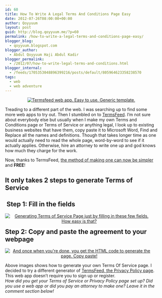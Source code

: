 ```yaml
---
id: 60
title: How To Write A Legal Terms And Conditions Page Easy
date: 2012-07-26T08:00:00+00:00
author: Qoyyuum
layout: post
guid: http://blog.qoyyuum.me/?p=60
permalink: /how-to-write-a-legal-terms-and-conditions-page-easy/
blogger_blog:
  - qoyyuum.blogspot.com
blogger_author:
  - Abdul Qoyyuum Haji Abdul Kadir
blogger_permalink:
  - /2012/07/how-to-write-legal-terms-and-conditions.html
blogger_internal:
  - /feeds/1705353048896399216/posts/default/805964623358238570
tags:
  - web
  - web adventure
---
```

<div style="clear: both; text-align: center;">
  <a href="http://i2.wp.com/blog.qoyyuum.me/wp-content/uploads/2012/07/TermFeed.png" style="margin-left: 1em; margin-right: 1em;"><img alt="Termsfeed web app. Easy to use. Generic template." border="0" src="http://i2.wp.com/blog.qoyyuum.me/wp-content/uploads/2012/07/TermFeed.png?resize=640%2C528" title="" data-recalc-dims="1" /></a>
</div>

Treading to a different part of the web. I was searching up to find some more web apps to try out. Then I stumbled on to [TermsFeed](http://termsfeed.com/). I&#8217;m not sure about everybody else but usually when I make my own Terms and Conditions page or Terms of Service or anything legal, I look up to existing business websites that have them, copy paste it to Microsoft Word, Find and Replace all the names and definitions. Though that takes longer time as one would actually need to read the whole page, word-by-word to see if it actually applies. Otherwise, hire an&nbsp;attorney&nbsp;to write one up and god knows how much they charge for the work.

Now, thanks to TermsFeed, [the method of making one can now be simpler](http://termsfeed.com/how-it-works) and **FREE**!

## It only takes 2 steps to generate Terms of Service

<div style="clear: both; text-align: center;">
</div>

## &nbsp;<span style="background-color: white;">Step 1: Fill in the fields</span>

<div style="clear: both; text-align: center;">
  <a href="http://i1.wp.com/blog.qoyyuum.me/wp-content/uploads/2012/07/termssetup.png" style="clear: left; float: left; margin-bottom: 1em; margin-right: 1em;"><img alt="Generating Terms of Service Page just by filling in these few fields. How easy is that?" border="0" src="http://i1.wp.com/blog.qoyyuum.me/wp-content/uploads/2012/07/termssetup.png?resize=640%2C566" title="" data-recalc-dims="1" /></a>
</div>

<h2 style="text-align: left;">
  <span style="background-color: white;">Step 2: Copy and paste the agreement to your webpage</span>
</h2>

<div style="clear: both; text-align: center;">
  <a href="http://i1.wp.com/blog.qoyyuum.me/wp-content/uploads/2012/07/termscode.png" style="clear: left; float: left; margin-bottom: 1em; margin-right: 1em;"><img alt="And once when you're done, you get the HTML code to generate the page. Copy paste!" border="0" src="http://i1.wp.com/blog.qoyyuum.me/wp-content/uploads/2012/07/termscode.png?resize=640%2C380" title="" data-recalc-dims="1" /></a>
</div>

<div style="clear: both; text-align: left;">
  Above images shows how to generate your own Terms Of Service page. I decided to try a different generator of <a href="http://termsfeed.com/free/privacy-policy-generator-2?utm_expid=61689630-4&utm_referrer=http%3A%2F%2Ftermsfeed.com%2F">TermsFeed, the Privacy Policy page</a>. This web app doesn&#8217;t require you to sign up or register.
</div>

<div style="clear: both; text-align: left;">
</div>

<div style="clear: both; text-align: left;">
  <i>How did you get your Terms of Service or Privacy Policy page set up? Did you use a web app or did you pay an attorney to make one? Leave it in the comment section below!</i>
</div>

<div style="clear: both; text-align: center;">
</div>